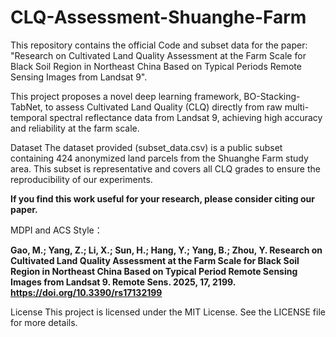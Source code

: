 # CLQ-Assessment-Shuanghe-Farm

This repository contains the official Code and subset data for the paper: "Research on Cultivated Land Quality Assessment at the Farm Scale for Black Soil Region in Northeast China Based on Typical Periods Remote Sensing Images from Landsat 9".

This project proposes a novel deep learning framework, BO-Stacking-TabNet, to assess Cultivated Land Quality (CLQ) directly from raw multi-temporal spectral reflectance data from Landsat 9, achieving high accuracy and reliability at the farm scale.

Dataset
The dataset provided (subset_data.csv) is a public subset containing 424 anonymized land parcels from the Shuanghe Farm study area. This subset is representative and covers all CLQ grades to ensure the reproducibility of our experiments.


**If you find this work useful for your research, please consider citing our paper.**

MDPI and ACS Style：

**Gao, M.; Yang, Z.; Li, X.; Sun, H.; Hang, Y.; Yang, B.; Zhou, Y. Research on Cultivated Land Quality Assessment at the Farm Scale for Black Soil Region in Northeast China Based on Typical Period Remote Sensing Images from Landsat 9. Remote Sens. 2025, 17, 2199. https://doi.org/10.3390/rs17132199**

License
This project is licensed under the MIT License. See the LICENSE file for more details.
